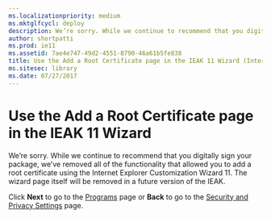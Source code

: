 ```yaml
---
ms.localizationpriority: medium
ms.mktglfcycl: deploy
description: We’re sorry. While we continue to recommend that you digitally sign your package, we’ve removed all of the functionality that allowed you to add a root certificate using the Internet Explorer Customization Wizard 11. The wizard page itself will be removed in a future version of the IEAK.
author: shortpatti
ms.prod: ie11
ms.assetid: 7ae4e747-49d2-4551-8790-46a61b5fe838
title: Use the Add a Root Certificate page in the IEAK 11 Wizard (Internet Explorer Administration Kit 11 for IT Pros)
ms.sitesec: library
ms.date: 07/27/2017
---
```



# Use the Add a Root Certificate page in the IEAK 11 Wizard
We’re sorry. While we continue to recommend that you digitally sign your package, we’ve removed all of the functionality that allowed you to add a root certificate using the Internet Explorer Customization Wizard 11. The wizard page itself will be removed in a future version of the IEAK.

Click **Next** to go to the [Programs](programs-ieak11-wizard.md) page or **Back** to go to the [Security and Privacy Settings](security-and-privacy-settings-ieak11-wizard.md) page.

 

 





